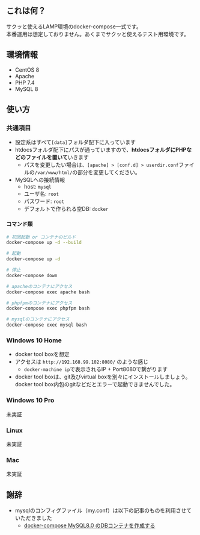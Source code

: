 ## これは何？

サクッと使えるLAMP環境のdocker-compose一式です。  
本番運用は想定しておりません。あくまでサクッと使えるテスト用環境です。


## 環境情報

- CentOS 8
- Apache
- PHP 7.4
- MySQL 8


## 使い方

### 共通項目

- 設定系はすべて`[data]`フォルダ配下に入っています
- htdocsフォルダ配下にパスが通っていますので、**htdocsフォルダにPHPなどのファイルを置いて**いきます
    - パスを変更したい場合は、`[apache] > [conf.d] > userdir.conf`ファイルの`/var/www/html/`の部分を変更してください。
- MySQLへの接続情報
    - host: `mysql`
    - ユーザ名: `root`
    - パスワード: `root`
    - デフォルトで作られる空DB: `docker`

#### コマンド類

```bash
# 初回起動 or コンテナのビルド
docker-compose up -d --build

# 起動
docker-compose up -d

# 停止
docker-compose down

# apacheのコンテナにアクセス
docker-compose exec apache bash

# phpfpmのコンテナにアクセス
docker-compose exec phpfpm bash

# mysqlのコンテナにアクセス
docker-compose exec mysql bash
```

### Windows 10 Home

- docker tool boxを想定
- アクセスは `http://192.168.99.102:8080/` のような感じ
    - `docker-machine ip`で表示されるIP + Port8080で繋がります
- docker tool boxは、git及びvirtual boxを別々にインストールしましょう。docker tool box内包のgitなどだとエラーで起動できませんでした。


### Windows 10 Pro

未実証


### Linux 

未実証

### Mac

未実証


## 謝辞

- mysqlのコンフィグファイル（my.conf）は以下の記事のものを利用させていただきました
    - [docker-compose MySQL8.0 のDBコンテナを作成する](https://qiita.com/ucan-lab/items/b094dbfc12ac1cbee8cb)

